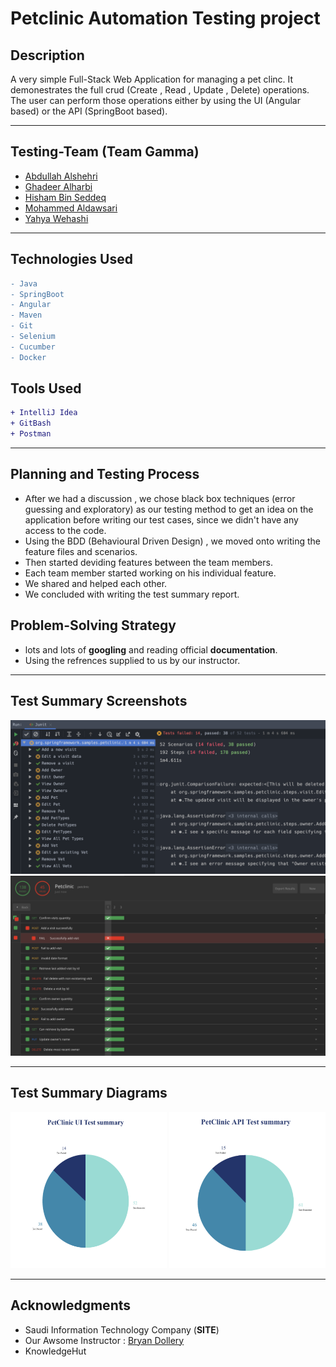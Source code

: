 # Petclinic Automation Testing project

## Description

A very simple Full-Stack Web Application for managing a pet clinc. It demonestrates the full crud (Create , Read , Update , Delete) operations. The user can perform those operations either by using the UI (Angular based) or the API (SpringBoot based).

---

## Testing-Team (Team Gamma)

- [Abdullah Alshehri](https://github.com/abdullah-cs)
- [Ghadeer Alharbi](https://github.com/Ghadeer-bnh)
- [Hisham Bin Seddeq](https://github.com/HishamBS)
- [Mohammed Aldawsari](https://github.com/m7md21999)
- [Yahya Wehashi](https://github.com/yahya07)

---

## Technologies Used

```diff
- Java
- SpringBoot
- Angular
- Maven
- Git
- Selenium
- Cucumber
- Docker

```

## Tools Used

```diff
+ IntelliJ Idea
+ GitBash
+ Postman
```

---

## Planning and Testing Process
- After we had a discussion , we chose black box techniques (error guessing and exploratory) as our testing method to get an idea on the application before writing our test cases, since we didn't have any access to the code.
- Using the BDD (Behavioural Driven Design) , we moved onto writing the feature files and scenarios.
- Then started deviding features between the team members.
- Each team member started working on his individual feature.
- We shared and helped each other.
- We concluded with writing the test summary report.

## Problem-Solving Strategy

- lots and lots of **googling** and reading official **documentation**.
- Using the refrences supplied to us by our instructor.

---

## Test Summary Screenshots
![UI Testing](./Screenshots/IntelliJ.png)
![API Testing](./Screenshots/PostMan.png)

---

## Test Summary Diagrams
<img src="./Screenshots/UID.png" height="250px" width="250px">
<img src="./Screenshots/APID.png" height="250px" width="250px">


---

## Acknowledgments

- Saudi Information Technology Company (**SITE**)
- Our Awsome Instructor : [Bryan Dollery](https://github.com/BryanDollery)
- KnowledgeHut

